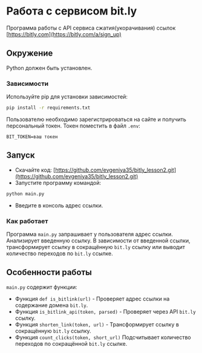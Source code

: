 # Работа с сервисом bit.ly

Программа работы с API сервиса сжатия(укорачивания) ссылок [https://bitly.com](https://bitly.com/a/sign_up)

## Окружение

Python должен быть установлен.

### Зависимости

Используйте pip для установки зависимостей:

```bash
pip install -r requirements.txt
```
Пользователю необходимо зарегистрироваться на сайте и получить персональный токен. Токен поместить в файл `.env`:
```
BIT_TOKEN=ваш токен
```


## Запуск

- Скачайте код: [https://github.com/evgeniya35/bitly_lesson2.git](https://github.com/evgeniya35/bitly_lesson2.git)
- Запустите программу командой:
```bash
python main.py
```
- Введите в консоль адрес ссылки.

### Как работает

 Программа `main.py` запрашивает у пользователя адрес ссылки. Анализирует введенную ссылку. В зависимости от введенной ссылки, трансформирует ссылку в сокращённую `bit.ly` ссылку или выводит количество переходов по `bit.ly` ссылке.

## Особенности работы

`main.py` содержит функции:

* Функция `def is_bitlink(url)` - Проверяет адрес ссылки на содержание домена `bit.ly`. 
* Функция `is_bitlink_api(token, parsed)` - Проверяет через API `bit.ly` ссылку. 
* Функция `shorten_link(token, url)` - Трансформирует ссылку в сокращённую `bit.ly` ссылку.
* Функция `count_clicks(token, short_url)` Подсчитывает количество переходов по сокращённой `bit.ly` ссылке.